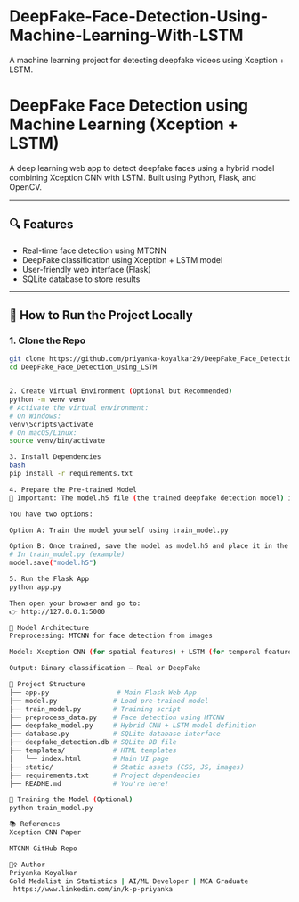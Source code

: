 # DeepFake-Face-Detection-Using-Machine-Learning-With-LSTM
A machine learning project for detecting deepfake videos using Xception + LSTM.
# DeepFake Face Detection using Machine Learning (Xception + LSTM)

A deep learning web app to detect deepfake faces using a hybrid model combining Xception CNN with LSTM. Built using Python, Flask, and OpenCV.

---

## 🔍 Features

- Real-time face detection using MTCNN
- DeepFake classification using Xception + LSTM model
- User-friendly web interface (Flask)
- SQLite database to store results

---

## 🚀 How to Run the Project Locally

### 1. Clone the Repo

```bash
git clone https://github.com/priyanka-koyalkar29/DeepFake_Face_Detection_Using_LSTM.git
cd DeepFake_Face_Detection_Using_LSTM


2. Create Virtual Environment (Optional but Recommended)
python -m venv venv
# Activate the virtual environment:
# On Windows:
venv\Scripts\activate
# On macOS/Linux:
source venv/bin/activate

3. Install Dependencies
bash
pip install -r requirements.txt

4. Prepare the Pre-trained Model
🚨 Important: The model.h5 file (the trained deepfake detection model) is not included in the repository due to size limits.

You have two options:

Option A: Train the model yourself using train_model.py

Option B: Once trained, save the model as model.h5 and place it in the root folder.
# In train_model.py (example)
model.save("model.h5")

5. Run the Flask App
python app.py

Then open your browser and go to:
👉 http://127.0.0.1:5000

🧠 Model Architecture
Preprocessing: MTCNN for face detection from images

Model: Xception CNN (for spatial features) + LSTM (for temporal features)

Output: Binary classification – Real or DeepFake

📁 Project Structure
├── app.py                 # Main Flask Web App
├── model.py              # Load pre-trained model
├── train_model.py        # Training script
├── preprocess_data.py    # Face detection using MTCNN
├── deepfake_model.py     # Hybrid CNN + LSTM model definition
├── database.py           # SQLite database interface
├── deepfake_detection.db # SQLite DB file
├── templates/            # HTML templates
│   └── index.html        # Main UI page
├── static/               # Static assets (CSS, JS, images)
├── requirements.txt      # Project dependencies
├── README.md             # You're here!

🧪 Training the Model (Optional)
python train_model.py

📚 References
Xception CNN Paper

MTCNN GitHub Repo

🙋‍♀️ Author
Priyanka Koyalkar
Gold Medalist in Statistics | AI/ML Developer | MCA Graduate
 https://www.linkedin.com/in/k-p-priyanka 


